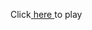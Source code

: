 Click<a href="https://github.com/Andrew-Seo/Atari_Breakout/blob/master/Atari_Breakout.jar?raw=true"> here </a> to play
